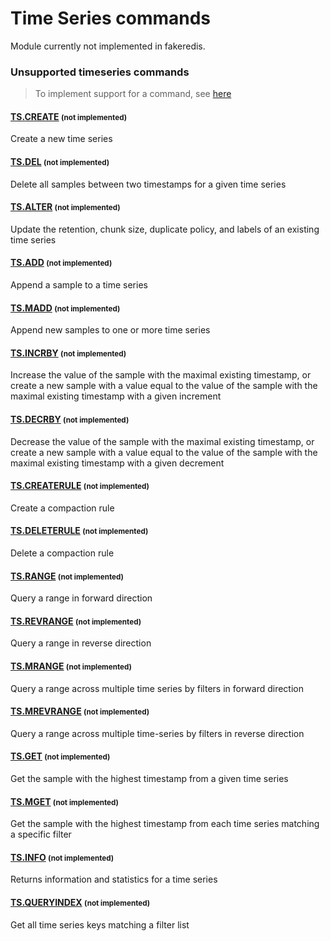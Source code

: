 # Time Series commands

Module currently not implemented in fakeredis.


### Unsupported timeseries commands 
> To implement support for a command, see [here](/guides/implement-command/) 

#### [TS.CREATE](https://redis.io/commands/ts.create/) <small>(not implemented)</small>

Create a new time series

#### [TS.DEL](https://redis.io/commands/ts.del/) <small>(not implemented)</small>

Delete all samples between two timestamps for a given time series

#### [TS.ALTER](https://redis.io/commands/ts.alter/) <small>(not implemented)</small>

Update the retention, chunk size, duplicate policy, and labels of an existing time series

#### [TS.ADD](https://redis.io/commands/ts.add/) <small>(not implemented)</small>

Append a sample to a time series

#### [TS.MADD](https://redis.io/commands/ts.madd/) <small>(not implemented)</small>

Append new samples to one or more time series

#### [TS.INCRBY](https://redis.io/commands/ts.incrby/) <small>(not implemented)</small>

Increase the value of the sample with the maximal existing timestamp, or create a new sample with a value equal to the value of the sample with the maximal existing timestamp with a given increment

#### [TS.DECRBY](https://redis.io/commands/ts.decrby/) <small>(not implemented)</small>

Decrease the value of the sample with the maximal existing timestamp, or create a new sample with a value equal to the value of the sample with the maximal existing timestamp with a given decrement

#### [TS.CREATERULE](https://redis.io/commands/ts.createrule/) <small>(not implemented)</small>

Create a compaction rule

#### [TS.DELETERULE](https://redis.io/commands/ts.deleterule/) <small>(not implemented)</small>

Delete a compaction rule

#### [TS.RANGE](https://redis.io/commands/ts.range/) <small>(not implemented)</small>

Query a range in forward direction

#### [TS.REVRANGE](https://redis.io/commands/ts.revrange/) <small>(not implemented)</small>

Query a range in reverse direction

#### [TS.MRANGE](https://redis.io/commands/ts.mrange/) <small>(not implemented)</small>

Query a range across multiple time series by filters in forward direction

#### [TS.MREVRANGE](https://redis.io/commands/ts.mrevrange/) <small>(not implemented)</small>

Query a range across multiple time-series by filters in reverse direction

#### [TS.GET](https://redis.io/commands/ts.get/) <small>(not implemented)</small>

Get the sample with the highest timestamp from a given time series

#### [TS.MGET](https://redis.io/commands/ts.mget/) <small>(not implemented)</small>

Get the sample with the highest timestamp from each time series matching a specific filter

#### [TS.INFO](https://redis.io/commands/ts.info/) <small>(not implemented)</small>

Returns information and statistics for a time series

#### [TS.QUERYINDEX](https://redis.io/commands/ts.queryindex/) <small>(not implemented)</small>

Get all time series keys matching a filter list


